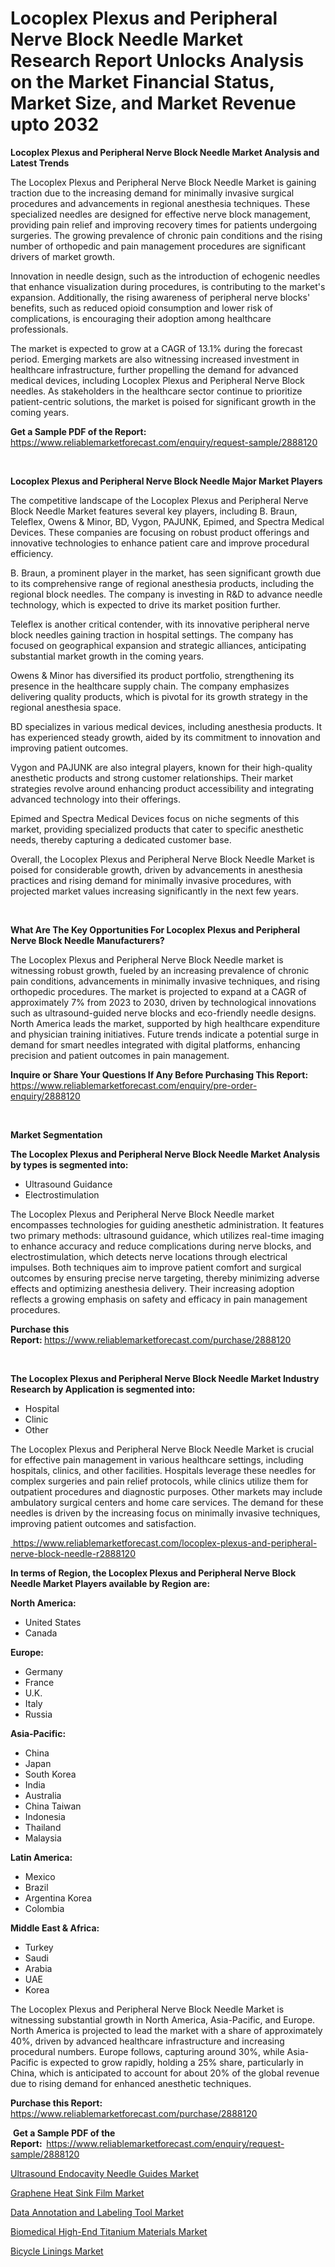 <p><h1>Locoplex Plexus and Peripheral Nerve Block Needle Market Research Report Unlocks Analysis on the Market Financial Status, Market Size, and Market Revenue upto 2032</h1></p><p><strong>Locoplex Plexus and Peripheral Nerve Block Needle Market Analysis and Latest Trends</strong></p>
<p><p>The Locoplex Plexus and Peripheral Nerve Block Needle Market is gaining traction due to the increasing demand for minimally invasive surgical procedures and advancements in regional anesthesia techniques. These specialized needles are designed for effective nerve block management, providing pain relief and improving recovery times for patients undergoing surgeries. The growing prevalence of chronic pain conditions and the rising number of orthopedic and pain management procedures are significant drivers of market growth.</p><p>Innovation in needle design, such as the introduction of echogenic needles that enhance visualization during procedures, is contributing to the market's expansion. Additionally, the rising awareness of peripheral nerve blocks' benefits, such as reduced opioid consumption and lower risk of complications, is encouraging their adoption among healthcare professionals.</p><p>The market is expected to grow at a CAGR of 13.1% during the forecast period. Emerging markets are also witnessing increased investment in healthcare infrastructure, further propelling the demand for advanced medical devices, including Locoplex Plexus and Peripheral Nerve Block needles. As stakeholders in the healthcare sector continue to prioritize patient-centric solutions, the market is poised for significant growth in the coming years.</p></p>
<p><strong>Get a Sample PDF of the Report:&nbsp;</strong> <a href="https://www.reliablemarketforecast.com/enquiry/request-sample/2888120?utm_campaign=1108&utm_medium=2&utm_source=Github&utm_content=ia&utm_term=14032025&utm_id=locoplex-plexus-and-peripheral-nerve-block-needle">https://www.reliablemarketforecast.com/enquiry/request-sample/2888120</a></p>
<p>&nbsp;</p>
<p><strong>Locoplex Plexus and Peripheral Nerve Block Needle Major Market Players</strong></p>
<p><p>The competitive landscape of the Locoplex Plexus and Peripheral Nerve Block Needle Market features several key players, including B. Braun, Teleflex, Owens & Minor, BD, Vygon, PAJUNK, Epimed, and Spectra Medical Devices. These companies are focusing on robust product offerings and innovative technologies to enhance patient care and improve procedural efficiency.</p><p>B. Braun, a prominent player in the market, has seen significant growth due to its comprehensive range of regional anesthesia products, including the regional block needles. The company is investing in R&D to advance needle technology, which is expected to drive its market position further.</p><p>Teleflex is another critical contender, with its innovative peripheral nerve block needles gaining traction in hospital settings. The company has focused on geographical expansion and strategic alliances, anticipating substantial market growth in the coming years.</p><p>Owens & Minor has diversified its product portfolio, strengthening its presence in the healthcare supply chain. The company emphasizes delivering quality products, which is pivotal for its growth strategy in the regional anesthesia space.</p><p>BD specializes in various medical devices, including anesthesia products. It has experienced steady growth, aided by its commitment to innovation and improving patient outcomes.</p><p>Vygon and PAJUNK are also integral players, known for their high-quality anesthetic products and strong customer relationships. Their market strategies revolve around enhancing product accessibility and integrating advanced technology into their offerings.</p><p>Epimed and Spectra Medical Devices focus on niche segments of this market, providing specialized products that cater to specific anesthetic needs, thereby capturing a dedicated customer base.</p><p>Overall, the Locoplex Plexus and Peripheral Nerve Block Needle Market is poised for considerable growth, driven by advancements in anesthesia practices and rising demand for minimally invasive procedures, with projected market values increasing significantly in the next few years.</p></p>
<p>&nbsp;</p>
<p><strong>What Are The Key Opportunities For Locoplex Plexus and Peripheral Nerve Block Needle Manufacturers?</strong></p>
<p><p>The Locoplex Plexus and Peripheral Nerve Block Needle market is witnessing robust growth, fueled by an increasing prevalence of chronic pain conditions, advancements in minimally invasive techniques, and rising orthopedic procedures. The market is projected to expand at a CAGR of approximately 7% from 2023 to 2030, driven by technological innovations such as ultrasound-guided nerve blocks and eco-friendly needle designs. North America leads the market, supported by high healthcare expenditure and physician training initiatives. Future trends indicate a potential surge in demand for smart needles integrated with digital platforms, enhancing precision and patient outcomes in pain management.</p></p>
<p><strong>Inquire or Share Your Questions If Any Before Purchasing This Report:</strong> <a href="https://www.reliablemarketforecast.com/enquiry/pre-order-enquiry/2888120?utm_campaign=1108&utm_medium=2&utm_source=Github&utm_content=ia&utm_term=14032025&utm_id=locoplex-plexus-and-peripheral-nerve-block-needle">https://www.reliablemarketforecast.com/enquiry/pre-order-enquiry/2888120</a></p>
<p>&nbsp;</p>
<p><strong>Market Segmentation</strong></p>
<p><strong>The Locoplex Plexus and Peripheral Nerve Block Needle Market Analysis by types is segmented into:</strong></p>
<p><ul><li>Ultrasound Guidance</li><li>Electrostimulation</li></ul></p>
<p><p>The Locoplex Plexus and Peripheral Nerve Block Needle market encompasses technologies for guiding anesthetic administration. It features two primary methods: ultrasound guidance, which utilizes real-time imaging to enhance accuracy and reduce complications during nerve blocks, and electrostimulation, which detects nerve locations through electrical impulses. Both techniques aim to improve patient comfort and surgical outcomes by ensuring precise nerve targeting, thereby minimizing adverse effects and optimizing anesthesia delivery. Their increasing adoption reflects a growing emphasis on safety and efficacy in pain management procedures.</p></p>
<p><strong>Purchase this Report:&nbsp;</strong><a href="https://www.reliablemarketforecast.com/purchase/2888120?utm_campaign=1108&utm_medium=2&utm_source=Github&utm_content=ia&utm_term=14032025&utm_id=locoplex-plexus-and-peripheral-nerve-block-needle">https://www.reliablemarketforecast.com/purchase/2888120</a></p>
<p>&nbsp;</p>
<p><strong>The Locoplex Plexus and Peripheral Nerve Block Needle Market Industry Research by Application is segmented into:</strong></p>
<p><ul><li>Hospital</li><li>Clinic</li><li>Other</li></ul></p>
<p><p>The Locoplex Plexus and Peripheral Nerve Block Needle Market is crucial for effective pain management in various healthcare settings, including hospitals, clinics, and other facilities. Hospitals leverage these needles for complex surgeries and pain relief protocols, while clinics utilize them for outpatient procedures and diagnostic purposes. Other markets may include ambulatory surgical centers and home care services. The demand for these needles is driven by the increasing focus on minimally invasive techniques, improving patient outcomes and satisfaction.</p></p>
<p><a href="https://www.reliablemarketforecast.com/locoplex-plexus-and-peripheral-nerve-block-needle-r2888120?utm_campaign=1108&utm_medium=2&utm_source=Github&utm_content=ia&utm_term=14032025&utm_id=locoplex-plexus-and-peripheral-nerve-block-needle">&nbsp;https://www.reliablemarketforecast.com/locoplex-plexus-and-peripheral-nerve-block-needle-r2888120</a></p>
<p><strong>In terms of Region, the Locoplex Plexus and Peripheral Nerve Block Needle Market Players available by Region are:</strong></p>
<p>
    <p> <strong> North America: </strong>
        <ul>
            <li>United States</li>
            <li>Canada</li>
        </ul>
        </p> 
    <p> <strong> Europe: </strong>
        <ul>
            <li>Germany</li>
            <li>France</li>
            <li>U.K.</li>
            <li>Italy</li>
            <li>Russia</li>
        </ul>
        </p> 
    <p> <strong> Asia-Pacific: </strong>
        <ul>
            <li>China</li>
            <li>Japan</li>
            <li>South Korea</li>
            <li>India</li>
            <li>Australia</li>
            <li>China Taiwan</li>
            <li>Indonesia</li>
            <li>Thailand</li>
            <li>Malaysia</li>
        </ul>
        </p> 
    <p> <strong> Latin America: </strong>
        <ul>
            <li>Mexico</li>
            <li>Brazil</li>
            <li>Argentina Korea</li>
            <li>Colombia</li>
        </ul>
        </p> 
    <p> <strong> Middle East & Africa: </strong>
        <ul>
            <li>Turkey</li>
            <li>Saudi</li>
            <li>Arabia</li>
            <li>UAE</li>
            <li>Korea</li>
        </ul>
    </p>
    </p>
<p><p>The Locoplex Plexus and Peripheral Nerve Block Needle Market is witnessing substantial growth in North America, Asia-Pacific, and Europe. North America is projected to lead the market with a share of approximately 40%, driven by advanced healthcare infrastructure and increasing procedural numbers. Europe follows, capturing around 30%, while Asia-Pacific is expected to grow rapidly, holding a 25% share, particularly in China, which is anticipated to account for about 20% of the global revenue due to rising demand for enhanced anesthetic techniques.</p></p>
<p><strong>Purchase this Report: </strong><a href="https://www.reliablemarketforecast.com/purchase/2888120?utm_campaign=1108&utm_medium=2&utm_source=Github&utm_content=ia&utm_term=14032025&utm_id=locoplex-plexus-and-peripheral-nerve-block-needle">https://www.reliablemarketforecast.com/purchase/2888120</a></p>
<p>&nbsp;<strong>Get a Sample PDF of the Report:&nbsp;&nbsp;</strong><a href="https://www.reliablemarketforecast.com/enquiry/request-sample/2888120?utm_campaign=1108&utm_medium=2&utm_source=Github&utm_content=ia&utm_term=14032025&utm_id=locoplex-plexus-and-peripheral-nerve-block-needle">https://www.reliablemarketforecast.com/enquiry/request-sample/2888120</a></p>
<p><strong></strong></p>
<p><p><a href="https://github.com/sibellanikmn/Market-Research-Report-List-1/blob/main/ultrasound-endocavity-needle-guides-market.md?utm_campaign=1108&utm_medium=2&utm_source=Github&utm_content=ia&utm_term=14032025&utm_id=locoplex-plexus-and-peripheral-nerve-block-needle">Ultrasound Endocavity Needle Guides Market</a></p><p><a href="https://github.com/astadtetcha28/Market-Research-Report-List-1/blob/main/graphene-heat-sink-film-market.md?utm_campaign=1108&utm_medium=2&utm_source=Github&utm_content=ia&utm_term=14032025&utm_id=locoplex-plexus-and-peripheral-nerve-block-needle">Graphene Heat Sink Film Market</a></p><p><a href="https://github.com/heeildannas/Market-Research-Report-List-1/blob/main/data-annotation-and-labeling-tool-market.md?utm_campaign=1108&utm_medium=2&utm_source=Github&utm_content=ia&utm_term=14032025&utm_id=locoplex-plexus-and-peripheral-nerve-block-needle">Data Annotation and Labeling Tool Market</a></p><p><a href="https://github.com/ceranamaduvq/Market-Research-Report-List-1/blob/main/biomedical-high-end-titanium-materials-market.md?utm_campaign=1108&utm_medium=2&utm_source=Github&utm_content=ia&utm_term=14032025&utm_id=locoplex-plexus-and-peripheral-nerve-block-needle">Biomedical High-End Titanium Materials Market</a></p><p><a href="https://github.com/geresalgieaz/Market-Research-Report-List-1/blob/main/bicycle-linings-market.md?utm_campaign=1108&utm_medium=2&utm_source=Github&utm_content=ia&utm_term=14032025&utm_id=locoplex-plexus-and-peripheral-nerve-block-needle">Bicycle Linings Market</a></p></p>